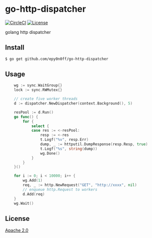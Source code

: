 # go-http-dispatcher
[![CircleCI](https://circleci.com/gh/epy0n0ff/go-http-dispatcher/tree/master.svg?style=svg)](https://circleci.com/gh/epy0n0ff/go-http-dispatcher/tree/master) [![License](https://img.shields.io/badge/License-Apache%202.0-blue.svg)](https://raw.githubusercontent.com/epy0n0ff/go-http-dispatcher/master/LICENSE)

golang http dispatcher

## Install

```bash
$ go get github.com/epy0n0ff/go-http-dispatcher
```

## Usage

```go
	wg := sync.WaitGroup{}
	lock := sync.RWMutex{}

	// create five worker threads
	d := dispatcher.NewDispatcher(context.Background(), 5)

	resPool := d.Run()
	go func() {
		for {
			select {
			case res := <-resPool:
				resp := <-res
				t.Logf("%v", resp.Err)
				dump, _ := httputil.DumpResponse(resp.Resp, true)
				t.Logf("%s", string(dump))
				wg.Done()
			}
		}
	}()

	for i := 0; i < 10000; i++ {
		wg.Add(1)
		req, _ := http.NewRequest("GET", "http://xxxx", nil)
		// enqueue http.Request to workers
		d.Add(req)
	}
	wg.Wait()
```

## License
[Apache 2.0](https://raw.githubusercontent.com/epy0n0ff/go-http-dispatcher/master/LICENSE)
